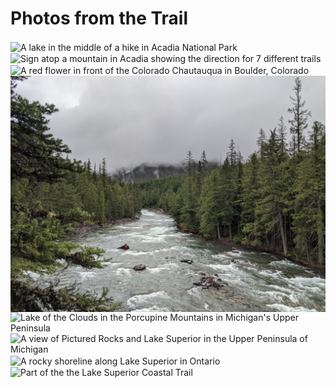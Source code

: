 # Photos from the Trail
<img align="center" src="/docs/assets/acadia_lake.jpg" alt="A lake in the middle of a hike in Acadia National Park">
<img align="center" src="/docs/assets/acadia_signs.jpg" alt="Sign atop a mountain in Acadia showing the direction for 7 different trails">
<img align="center" src="/docs/assets/boulder_hike.jpg" alt="A red flower in front of the Colorado Chautauqua in Boulder, Colorado">
<img align="center" src="/docs/assets/glacier_river.jpg" alt="A river in Glacier National Park on a foggy morning">
<img align="center" src="/docs/assets/lake_of_the_clouds.jpg" alt="Lake of the Clouds in the Porcupine Mountains in Michigan's Upper Peninsula">
<img align="center" src="/docs/assets/pictured_rocks.jpg" alt="A view of Pictured Rocks and Lake Superior in the Upper Peninsula of Michigan">
<img align="center" src="/docs/assets/lake_superior_pro_park_beach.jpg" alt="A rocky shoreline along Lake Superior in Ontario">
<img align="center" src="/docs/assets/lake_superior_pro_park_trail.jpg" alt="Part of the the Lake Superior Coastal Trail">